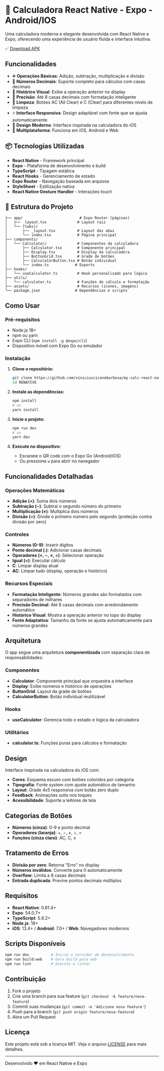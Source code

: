 # :iphone: Calculadora React Native - Expo - Android/IOS

Uma calculadora moderna e elegante desenvolvida com React Native e Expo, oferecendo uma experiência de usuário fluida e interface intuitiva.

:white_check_mark: [Download APK](https://github.com/viniciusciconebarbosa/my-calc-react-native-app/releases/tag/Android)

## Funcionalidades

- ➕ **Operações Básicas**: Adição, subtração, multiplicação e divisão
- 🔢 **Números Decimais**: Suporte completo para cálculos com casas decimais
- 🧮 **Histórico Visual**: Exibe a operação anterior no display
- 🎯 **Precisão**: Até 8 casas decimais com formatação inteligente
- 🔄 **Limpeza**: Botões AC (All Clear) e C (Clear) para diferentes níveis de limpeza
- ⚡ **Interface Responsiva**: Design adaptável com fonte que se ajusta automaticamente
- 🎨 **Design Moderno**: Interface inspirada na calculadora do iOS
- 📱 **Multiplataforma**: Funciona em iOS, Android e Web

## :package: Tecnologias Utilizadas

- **React Native** - Framework principal
- **Expo** - Plataforma de desenvolvimento e build
- **TypeScript** - Tipagem estática
- **React Hooks** - Gerenciamento de estado
- **Expo Router** - Navegação baseada em arquivos
- **StyleSheet** - Estilização nativa
- **React Native Gesture Handler** - Interações touch

## :moyai: Estrutura do Projeto

```
├── app/                          # Expo Router (páginas)
│   ├── _layout.tsx              # Layout raiz
│   └── (tabs)/
│       ├── _layout.tsx          # Layout das abas
│       └── index.tsx            # Página principal
├── components/
│   └── Calculator/              # Componentes da calculadora
│       ├── Calculator.tsx       # Componente principal
│       ├── Display.tsx          # Display da calculadora
│       ├── ButtonGrid.tsx       # Grade de botões
│       ├── CalculatorButton.tsx # Botão individual
│       └── index.ts            # Exports
├── hooks/
│   └── useCalculator.ts         # Hook personalizado para lógica
├── utils/
│   └── calculator.ts            # Funções de cálculo e formatação
├── assets/                      # Recursos (ícones, imagens)
└── package.json                # Dependências e scripts
```

## Como Usar

### Pré-requisitos

- Node.js 18+ 
- npm ou yarn
- Expo CLI (`npm install -g @expo/cli`)
- Dispositivo móvel com Expo Go ou emulador

### Instalação

1. **Clone o repositório:**
   ```bash
   git clone https://github.com/viniciusciconebarbosa/my-calc-react-native-app.git
   cd RENATIVE
   ```

2. **Instale as dependências:**
   ```bash
   npm install
   # ou
   yarn install
   ```

3. **Inicie o projeto:**
   ```bash
   npm run dev
   # ou
   yarn dev
   ```

4. **Execute no dispositivo:**
   - Escaneie o QR code com o Expo Go (Android/iOS)
   - Ou pressione `w` para abrir no navegador

## Funcionalidades Detalhadas

### Operações Matemáticas
- **Adição (+)**: Soma dois números
- **Subtração (−)**: Subtrai o segundo número do primeiro
- **Multiplicação (×)**: Multiplica dois números
- **Divisão (÷)**: Divide o primeiro número pelo segundo (proteção contra divisão por zero)

### Controles
- **Números (0-9)**: Inserir dígitos
- **Ponto decimal (.)**: Adicionar casas decimais
- **Operadores (+, −, ×, ÷)**: Selecionar operação
- **Igual (=)**: Executar cálculo
- **C**: Limpar display atual
- **AC**: Limpar tudo (display, operação e histórico)

### Recursos Especiais
- **Formatação Inteligente**: Números grandes são formatados com separadores de milhares
- **Precisão Decimal**: Até 8 casas decimais com arredondamento automático
- **Histórico Visual**: Mostra a operação anterior no topo do display
- **Fonte Adaptativa**: Tamanho da fonte se ajusta automaticamente para números grandes

## Arquitetura

O app segue uma arquitetura **componentizada** com separação clara de responsabilidades:

### Componentes
- **Calculator**: Componente principal que orquestra a interface
- **Display**: Exibe números e histórico de operações
- **ButtonGrid**: Layout da grade de botões
- **CalculatorButton**: Botão individual reutilizável

### Hooks
- **useCalculator**: Gerencia todo o estado e lógica da calculadora

### Utilitários
- **calculator.ts**: Funções puras para cálculos e formatação

## Design

Interface inspirada na calculadora do iOS com:
- **Cores**: Esquema escuro com botões coloridos por categoria
- **Tipografia**: Fonte system com ajuste automático de tamanho
- **Layout**: Grade 4x5 responsiva com botão zero duplo
- **Feedback**: Animações sutis nos toques
- **Acessibilidade**: Suporte a leitores de tela

## Categorias de Botões

- **Números (cinza)**: 0-9 e ponto decimal
- **Operadores (laranja)**: +, −, ×, ÷, =
- **Funções (cinza claro)**: AC, C, ±

## Tratamento de Erros

- **Divisão por zero**: Retorna "Erro" no display
- **Números inválidos**: Converte para 0 automaticamente
- **Overflow**: Limita a 8 casas decimais
- **Entrada duplicada**: Previne pontos decimais múltiplos

## Requisitos

- **React Native**: 0.81.4+
- **Expo**: 54.0.7+
- **TypeScript**: 5.9.2+
- **Node.js**: 18+
- **iOS**: 13.4+ / **Android**: 7.0+ / **Web**: Navegadores modernos

## Scripts Disponíveis

```bash
npm run dev          # Inicia o servidor de desenvolvimento
npm run build:web    # Gera build para web
npm run lint         # Executa o linter
```

## Contribuição

1. Fork o projeto
2. Crie uma branch para sua feature (`git checkout -b feature/nova-feature`)
3. Commit suas mudanças (`git commit -m 'Adiciona nova feature'`)
4. Push para a branch (`git push origin feature/nova-feature`)
5. Abra um Pull Request

## Licença

Este projeto está sob a licença MIT. Veja o arquivo [LICENSE](LICENSE) para mais detalhes.

---

Desenvolvido ❤️ em React Native e Expo
